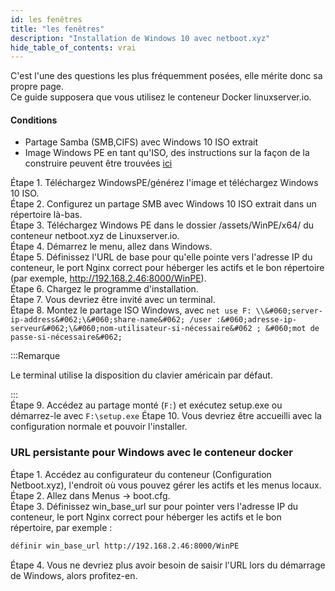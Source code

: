 ```yaml
---
id: les fenêtres
title: "les fenêtres"
description: "Installation de Windows 10 avec netboot.xyz"
hide_table_of_contents: vrai
---
```


C'est l'une des questions les plus fréquemment posées, elle mérite donc sa propre page.  
Ce guide supposera que vous utilisez le conteneur Docker linuxserver.io.

#### Conditions

- Partage Samba (SMB,CIFS) avec Windows 10 ISO extrait
- Image Windows PE en tant qu'ISO, des instructions sur la façon de la construire peuvent être trouvées [ici](https://docs.microsoft.com/en-us/windows-hardware/manufacture/desktop/winpe-create-usb-bootable-drive#create-a-winpe-iso-dvd-or-cd)

Étape 1. Téléchargez WindowsPE/générez l'image et téléchargez Windows 10 ISO.  
Étape 2. Configurez un partage SMB avec Windows 10 ISO extrait dans un répertoire là-bas.  
Étape 3. Téléchargez Windows PE dans le dossier /assets/WinPE/x64/ du conteneur netboot.xyz de Linuxserver.io.  
Étape 4. Démarrez le menu, allez dans Windows.  
Étape 5. Définissez l'URL de base pour qu'elle pointe vers l'adresse IP du conteneur, le port Nginx correct pour héberger les actifs et le bon répertoire (par exemple, http://192.168.2.46:8000/WinPE).  
Étape 6. Chargez le programme d'installation.  
Étape 7. Vous devriez être invité avec un terminal.  
Étape 8. Montez le partage ISO Windows, avec `net use F: \\&#060;server-ip-address&#062;\&#060;share-name&#062; /user :&#060;adresse-ip-serveur&#062;\&#060;nom-utilisateur-si-nécessaire&#062 ; &#060;mot de passe-si-nécessaire&#062;`

:::Remarque

Le terminal utilise la disposition du clavier américain par défaut.

:::  
Étape 9. Accédez au partage monté (`F:`) et exécutez setup.exe ou démarrez-le avec `F:\setup.exe` Étape 10. Vous devriez être accueilli avec la configuration normale et pouvoir l'installer.

### URL persistante pour Windows avec le conteneur docker

Étape 1. Accédez au configurateur du conteneur (Configuration Netboot.xyz), l'endroit où vous pouvez gérer les actifs et les menus locaux.  
Étape 2. Allez dans Menus -> boot.cfg.  
Étape 3. Définissez win_base_url sur pour pointer vers l'adresse IP du conteneur, le port Nginx correct pour héberger les actifs et le bon répertoire, par exemple :

```bash
définir win_base_url http://192.168.2.46:8000/WinPE
```
Étape 4. Vous ne devriez plus avoir besoin de saisir l'URL lors du démarrage de Windows, alors profitez-en.
